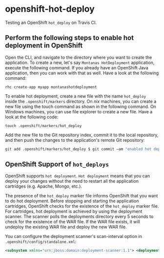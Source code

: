 # openshift-hot-deploy
Testing an OpenShift `hot_deploy` on Travis CI.

## Perform the following steps to enable hot deployment in OpenShift


Open the CLI, and navigate to the directory where you want to create the application. To create a new, let's say `Montanas HotDeployment` application, execute the following command. If you already have an OpenShift Java application, then you can work with that as well. Have a look at the following command: 

```openshift
rhc create-app myapp montanashotdeployment
```
To enable hot deployment, create a new file with the name  `hot_deploy` inside the `.openshift/markers` directory. On *nix* machines, you can create a new file using the touch command as shown in the following command. On Windows machines, you can use file explorer to create a new file. Have a look at the following code: 

```openshift
touch .openshift/markers/hot_deploy 
```

Add the new file to the Git repository index, commit it to the local repository, and then push the changes to the application's remote Git repository: 

```bash
git add .openshift/markers/hot_deploy $ git commit –am "enabled hot deployment
```

## OpenShift Support of `hot_deploys`

OpenShift supports `hot deployment`. `Hot deployment` means that you can deploy your changes without the need to restart all the application cartridges (e.g. Apache, Mongo, etc.). 

The presence of the `hot_deploy` marker file informs OpenShift that you want to do hot deployment. Before stopping and starting the application cartridges, OpenShift checks for the existence of the `hot_deploy` marker file. For cartridges, hot deployment is achieved by using the deployment scanner. The scanner polls the deployments directory every 5 seconds to check for the existence of the WAR file. If the WAR file exists, it will undeploy the existing WAR file and deploy the new WAR file. 

You can configure the deployment scanner's scan-interval option in `.openshift/config/standalone.xml`: 
```xml
<subsystem xmlns="urn:jboss:domain:deployment-scanner:1.1"> <deployment-scanner path="deployments" relative-to="jboss.server.base.dir" scan-interval="5000" deployment-timeout="300" /> </subsystem>
```
